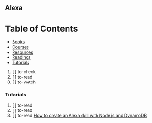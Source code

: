 
## Alexa

# Table of Contents
<!-- MarkdownTOC depth=4 -->
  - [Books](#books)
  - [Courses](#courses)
  - [Resources](#resources)
  - [Readings](#readings)
  - [Tutorials](#tutorials)
<!-- /MarkdownTOC -->

  1. [ ] to-check []()
  1. [ ] to-read []()
  1. [ ] to-watch []()

### Tutorials

  1. [ ] to-read []()
  1. [ ] to-read []()
  1. [ ] to-read [How to create an Alexa skill with Node.js and DynamoDB](https://codeburst.io/how-to-create-an-alexa-skill-with-node-js-and-dynamodb-3c9d5e9661)
